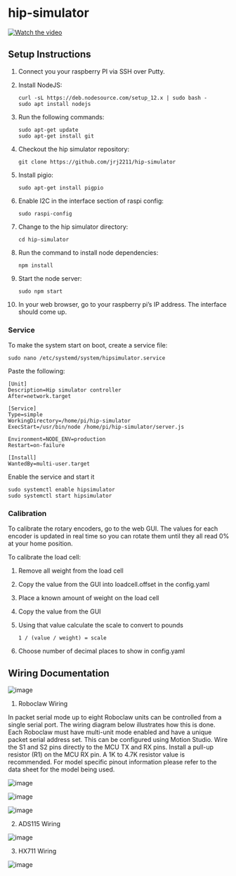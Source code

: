 # hip-simulator

[![Watch the video](https://img.youtube.com/vi/GWS1tOsrW-c/hqdefault.jpg)](https://youtu.be/GWS1tOsrW-c)


## Setup Instructions

1. Connect you your raspberry PI via SSH over Putty.

2. Install NodeJS:

   ```'
   curl -sL https://deb.nodesource.com/setup_12.x | sudo bash -
   sudo apt install nodejs
   ```
   
3. Run the following commands:

   ```
   sudo apt-get update
   sudo apt-get install git
   ```
   
4. Checkout the hip simulator repository:

   ```
   git clone https://github.com/jrj2211/hip-simulator
   ```
   
5. Install pigio:

   ```
   sudo apt-get install pigpio
   ```

6. Enable I2C in the interface section of raspi config:

   ```
   sudo raspi-config
   ```
   
7. Change to the hip simulator directory:

   ```
   cd hip-simulator
   ```
   
8. Run the command to install node dependencies:

   ```
   npm install
   ```
   
8. Start the node server:

    ```
    sudo npm start
    ```
    
9. In your web browser, go to your raspberry pi’s IP address. The interface should come up.

### Service

To make the system start on boot, create a service file: 

   ```
   sudo nano /etc/systemd/system/hipsimulator.service
   ```

Paste the following:

   ```
   [Unit]
   Description=Hip simulator controller
   After=network.target

   [Service]
   Type=simple
   WorkingDirectory=/home/pi/hip-simulator
   ExecStart=/usr/bin/node /home/pi/hip-simulator/server.js

   Environment=NODE_ENV=production
   Restart=on-failure

   [Install]
   WantedBy=multi-user.target
   ```

   Enable the service and start it
   ```
   sudo systemctl enable hipsimulator
   sudo systemctl start hipsimulator
   ```

### Calibration

To calibrate the rotary encoders, go to the web GUI. The values for each encoder is updated in real time so you can rotate them until they all read 0% at your home position.

To calibrate the load cell:

1. Remove all weight from the load cell
2. Copy the value from the GUI into loadcell.offset in the config.yaml
3. Place a known amount of weight on the load cell
4. Copy the value from the GUI
5. Using that value calculate the scale to convert to pounds

   `1 / (value / weight) = scale`
6. Choose number of decimal places to show in config.yaml


## Wiring Documentation

![image](https://user-images.githubusercontent.com/6005836/118934807-9facb800-b8ff-11eb-8480-3f085804fcc0.png)


1. Roboclaw Wiring

In packet serial mode up to eight Roboclaw units can be controlled from a single serial port.
The wiring diagram below illustrates how this is done. Each Roboclaw must have multi-unit
mode enabled and have a unique packet serial address set. This can be configured using Motion
Studio. Wire the S1 and S2 pins directly to the MCU TX and RX pins. Install a pull-up resistor
(R1) on the MCU RX pin. A 1K to 4.7K resistor value is recommended. For model specific pinout
information please refer to the data sheet for the model being used.

![image](https://user-images.githubusercontent.com/6005836/118936032-02eb1a00-b901-11eb-8f52-f4ff420b87d3.png)

![image](https://user-images.githubusercontent.com/6005836/118936958-e1d6f900-b901-11eb-8e7e-3194bf1c61b1.png)

![image](https://user-images.githubusercontent.com/6005836/118938323-5d857580-b903-11eb-8089-034543a6cef4.png)

2. ADS115 Wiring

![image](https://user-images.githubusercontent.com/6005836/118934851-ae936a80-b8ff-11eb-82e4-4a669a4d3876.png)

3. HX711 Wiring

![image](https://user-images.githubusercontent.com/6005836/118934891-bb17c300-b8ff-11eb-8c3f-f2cf5466de03.png)

